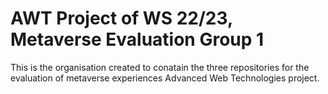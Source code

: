 # AWT Project of WS 22/23, Metaverse Evaluation Group 1

This is the organisation created to conatain the three repositories for the evaluation of metaverse experiences Advanced Web Technologies project.
